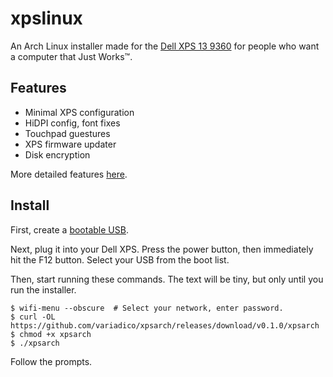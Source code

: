 # xpslinux

An Arch Linux installer made for the [Dell XPS 13 9360] for people who want a
computer that Just Works™.

## Features

* Minimal XPS configuration
* HiDPI config, font fixes
* Touchpad guestures
* XPS firmware updater
* Disk encryption

More detailed features [here].

## Install

First, create a [bootable USB].

Next, plug it into your Dell XPS. Press the power button, then immediately hit
the F12 button. Select your USB from the boot list.

Then, start running these commands. The text will be tiny, but only until you
run the installer.

```
$ wifi-menu --obscure  # Select your network, enter password.
$ curl -OL https://github.com/variadico/xpsarch/releases/download/v0.1.0/xpsarch
$ chmod +x xpsarch
$ ./xpsarch
```

Follow the prompts.

[Dell XPS 13 9360]: https://wiki.archlinux.org/index.php/Dell_XPS_13_(9360)
[bootable USB]: docs/bootable-usb.md
[here]: docs/config.md
